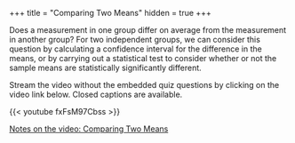 +++
title = "Comparing Two Means"
hidden = true
+++

Does a measurement in one group differ on average from the measurement in another group? For two independent groups, we can consider this question by calculating a confidence interval for the difference in the means, or by carrying out a statistical test to consider whether or not the sample means are statistically significantly different.

Stream the video without the embedded quiz questions by clicking on the video link below. Closed captions are available.

{{< youtube fxFsM97Cbss >}}

[Notes on the video: Comparing Two Means](../10-3-Comparing-Two-Means.pdf)